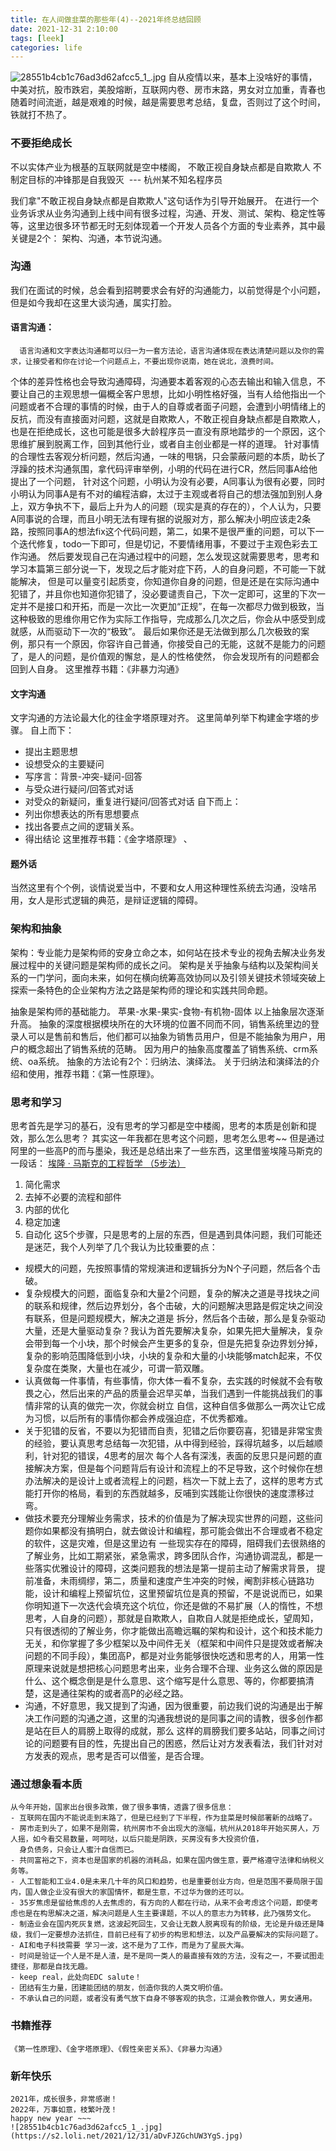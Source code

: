 ```yaml
---
title: 在人间做韭菜的那些年(4)--2021年终总结回顾
date: 2021-12-31 2:10:00
tags: [leek]
categories: life
---
```


![28551b4cb1c76ad3d62afcc5_1_.jpg](https://wx4.sinaimg.cn/mw2000/8725b930gy1gwoivy6rdfj20ku0ku0u7.jpg)
  自从疫情以来，基本上没啥好的事情，中美对抗，股市跌宕，美股熔断，互联网内卷、房市末路，男女对立加重，青春也随着时间流逝，越是艰难的时候，越是需要思考总结，复盘，否则过了这个时间，铁就打不热了。
<!-- more -->
### 不要拒绝成长
  不以实体产业为根基的互联网就是空中楼阁，
  不敢正视自身缺点都是自欺欺人
  不制定目标的冲锋那是自我毁灭 ​​​
        --- 杭州某不知名程序员

  我们拿"不敢正视自身缺点都是自欺欺人"这句话作为引导开始展开。
  在进行一个业务诉求从业务沟通到上线中间有很多过程，沟通、开发、测试、架构、稳定性等等，这里边很多环节都无时无刻体现着一个开发人员各个方面的专业素养，其中最关键是2个：
  架构、沟通，本节说沟通。

### 沟通
  我们在面试的时候，总会看到招聘要求会有好的沟通能力，以前觉得是个小问题，但是如今我却在这里大谈沟通，属实打脸。
#### 语言沟通：
      语言沟通和文字表达沟通都可以归一为一套方法论，语言沟通体现在表达清楚问题以及你的需求，让接受者和你在讨论一个问题点上，不要出现你说南，她在说北，浪费时间。
  个体的差异性格也会导致沟通障碍，沟通要本着客观的心态去输出和输入信息，不要让自己的主观思想一偏概全客户思想，比如小明性格好强，当有人给他指出一个问题或者不合理的事情的时候，由于人的自尊或者面子问题，会遭到小明情绪上的反抗，而没有直接面对问题，这就是自欺欺人，不敢正视自身缺点都是自欺欺人，也是在拒绝成长，这也可能是很多大龄程序员一直没有原地踏步的一个原因，这个思维扩展到脱离工作，回到其他行业，或者自主创业都是一样的道理。
      针对事情的合理性去客观分析问题，然后沟通，一味的甩锅，只会蒙蔽问题的本质，助长了浮躁的技术沟通氛围，拿代码评审举例，小明的代码在进行CR，然后同事A给他提出了一个问题，
  针对这个问题，小明认为没有必要，A同事认为很有必要，同时小明认为同事A是有不对的编程洁癖，太过于主观或者将自己的想法强加到别人身上，双方争执不下，最后上升为人的问题（现实是真的存在的），个人认为，只要A同事说的合理，而且小明无法有理有据的说服对方，那么解决小明应该走2条路，按照同事A的想法fix这个代码问题，第二，如果不是很严重的问题，可以下一个迭代修复，todo一下即可，但是切记，不要情绪用事，不要过于主观色彩去工作沟通。
      然后要发现自己在沟通过程中的问题，怎么发现这就需要思考，思考和学习本篇第三部分说一下，发现之后才能对症下药，人的自身问题，不可能一下就能解决，
  但是可以量变引起质变，你知道你自身的问题，但是还是在实际沟通中犯错了，并且你也知道你犯错了，没必要谴责自己，下次一定即可，这里的下次一定并不是接口和开拓，而是一次比一次更加“正规”，在每一次都尽力做到极致，当这种极致的思维你用它作为实际工作指导，完成那么几次之后，你会从中感受到成就感，从而驱动下一次的“极致”。
      最后如果你还是无法做到那么几次极致的案例，那只有一个原因，你容许自己普通，你接受自己的无能，这就不是能力的问题了，是人的问题，是价值观的懈怠，是人的性格使然，
  你会发现所有的问题都会回到人自身。
      这里推荐书籍：《非暴力沟通》
#### 文字沟通
  文字沟通的方法论最大化的往金字塔原理对齐。
  这里简单列举下构建金字塔的步骤。
  自上而下：
  - 提出主题思想
  - 设想受众的主要疑问
  - 写序言：背景-冲突-疑问-回答
  - 与受众进行疑问/回答式对话
  - 对受众的新疑问，重复进行疑问/回答式对话
  自下而上：
  - 列出你想表达的所有思想要点
  - 找出各要点之间的逻辑关系。
  - 得出结论
  这里推荐书籍：《金字塔原理》 、
#### 题外话
  当然这里有个个例，谈情说爱当中，不要和女人用这种理性系统去沟通，没啥吊用，女人是形式逻辑的典范，是辩证逻辑的障碍。

### 架构和抽象
  架构：专业能力是架构师的安身立命之本，如何站在技术专业的视角去解决业务发展过程中的关键问题是架构师的成长之问。
  架构是关乎抽象与结构以及架构间关系的一门学问，面向未来，如何在横向统筹高效协同以及引领关键技术领域突破上探索一条特色的企业架构方法之路是架构师的理论和实践共同命题。

  抽象是架构师的基础能力。
  苹果-水果-果实-食物-有机物-固体
  以上抽象层次逐渐升高。
  抽象的深度根据模块所在的大环境的位置不同而不同，销售系统里边的登录人可以是售前和售后，他们都可以抽象为销售员用户，但是不能抽象为用户，用户的概念超出了销售系统的范畴。
  因为用户的抽象高度覆盖了销售系统、crm系统、oa系统。
  抽象的方法论有2个：归纳法、演绎法。
  关于归纳法和演绎法的介绍和使用，推荐书籍：《第一性原理》。

### 思考和学习
  思考首先是学习的基石，没有思考的学习都是空中楼阁，思考的本质是创新和提效，那么怎么思考？
  其实这一年我都在思考这个问题，思考怎么思考~~
  但是通过阿里的一些高P的而与墨染，我还是总结出来了一些东西，这里借鉴埃隆马斯克的一段话：
  [埃隆 · 马斯克的工程哲学 （5步法）](https://www.bilibili.com/video/BV1br4y1Q7z9?from=search&seid=18021018013221889760&spm_id_from=333.337.0.0)
  1. 简化需求
  2. 去掉不必要的流程和部件
  3. 内部的优化
  4. 稳定加速
  5. 自动化
  这5个步骤，只是思考的上层的东西，但是遇到具体问题，我们可能还是迷茫，我个人列举了几个我认为比较重要的点：
  - 规模大的问题，先按照事情的常规演进和逻辑拆分为N个子问题，然后各个击破。
  - 复杂规模大的问题，面临复杂和大量2个问题，复杂的解决之道是寻找块之间的联系和规律，然后边界划分，各个击破，大的问题解决思路是假定块之间没有联系，但是问题规模大，解决之道是
    拆分，然后各个击破，那么是复杂驱动大量，还是大量驱动复杂？我认为首先要解决复杂，如果先把大量解决，复杂会带到每一个小块，那个时候会产生更多的复杂，但是先把复杂边界划分掉，复杂的影响范围降低到小块，小块的复杂和大量的小块能够match起来，不仅复杂度在类聚，大量也在减少，可谓一箭双雕。
  - 认真做每一件事情，有些事情，你大体一看不复杂，去实践的时候就不会有敬畏之心，然后出来的产品的质量会迟早买单，当我们遇到一件能挑战我们的事情非常的认真的做完一次，你就会树立
    自信，这种自信多做那么一两次让它成为习惯，以后所有的事情你都会养成强迫症，不优秀都难。
  - 关于犯错的反省，不要以为犯错而自责，犯错之后你要窃喜，犯错是非常宝贵的经验，要认真思考总结每一次犯错，从中得到经验，踩得坑越多，以后越顺利，针对犯的错误，4思考的层次
    每个人各有深浅，表面的反思只是问题的直接解决方案，但是每个问题背后有设计和流程上的不足导致，这个时候你在想办法解决的是设计上或者流程上的问题，档次一下就上去了，这样的思考方式能打开你的格局，看到的东西就越多，反哺到实践能让你很快的速度漂移过弯。
  - 做技术要充分理解业务需求，技术的价值是为了解决现实世界的问题，这些问题你如果都没有搞明白，就去做设计和编程，那可能会做出不合理或者不稳定的软件，这是灾难，但是这里边有
    一些现实存在的障碍，阻碍我们去很熟络的了解业务，比如工期紧张，紧急需求，跨多团队合作，沟通协调混乱，都是一些落实优雅设计的障碍，这类问题我的想法是第一提前主动了解需求背景，
    提前准备，未雨绸缪，第二，质量和速度产生冲突的时候，阉割非核心链路功能，设计和编程上预留坑位，这里预留坑位是真的预留，不是说说而已，如果你明知道下一次迭代会填充这个坑位，你还是做的不易扩展（人的惰性，不想思考，人自身的问题），那就是自欺欺人，自欺自人就是拒绝成长，望周知，只有很透彻的了解业务，你才能做出高瞻远瞩的架构和设计，这个和技术能力无关，和你掌握了多少框架以及中间件无关（框架和中间件只是提效或者解决问题的不同手段），集团高P，都是对业务能够很快吃透和思考的人，用第一性原理来说就是想把核心问题思考出来，业务合理不合理、业务这么做的原因是什么、这个概念倒是是什么意思、这个缩写是什么意思、等的，你都要搞清楚，这是通往架构的或者高P的必经之路。
  - 沟通，不好意思，我又提到了沟通，因为很重要，前边我们说的沟通是出于解决工作问题的沟通之道，这里的沟通我想说的是同事之间的请教，很多创作都是站在巨人的肩膀上取得的成就，那么
    这样的肩膀我们要多站站，同事之间讨论的问题要有目的性，先提出自己的困惑，然后让对方发表看法，我们针对对方发表的观点，思考是否可以借鉴，是否合理。

### 通过想象看本质
    从今年开始，国家出台很多政策，做了很多事情，透露了很多信息：
    - 互联网在国内不能说走到末路了，但是已经到了下半程，作为韭菜是时候部署新的战略了。
    - 房市走到头了，如果不是刚需，杭州房市不会出现大的涨幅，杭州从2018年开始买房人，万人摇，如今看交易数量，呵呵哒，以后只能是阴跌，买房没有多大投资价值，
      身负债务，只会让人蜜汁自信而已。
    - 共同富裕之下，资本也是国家的机器的消耗品，如果在国内做生意，要严格遵守法律和纳税义务等。
    - 人工智能和工业4.0是未来几十年的风口和趋势，也是重要创业方向，但是范围不要局限于国内，国人做企业没有很大的家国情怀，都是生意，不过华为做的还可以。
    - 35岁焦虑是留给焦虑的人去焦虑的，有方向的人都在行动，从来不会考虑这个问题，即使考虑也是在构思解决之道，解决问题是人生主要课题，不以人的意志力为转移，此乃强势文化。
    - 制造业会在国内死灰复燃，这波起死回生，又会让无数人脱离现有的阶级，无论是升级还是降级，我们一定要想办法抓住，目前已经有了初步的构思和想法，以及产品要解决的实际问题了。
    - AI和电子科技需要 学习一波，这不是为了工作，而是为了星辰大海。
    - 时间是验证一个人是不是人渣，是不是同一类人的最直接有效的方法，没有之一，不要试图走捷径，那都是自找无趣。
    - keep real，此处向EDC salute！
    - 团结有生力量，团建能团结的朋友，创造你我的人类文明价值。
    - 不承认自己的问题，或者没有勇气放下自身不够客观的执念，江湖会教你做人，男女通用。


### 书籍推荐
    《第一性原理》、《金字塔原理》、《假性亲密关系》、《非暴力沟通》

### 新年快乐
    2021年，成长很多，非常感谢！
    2022年，万事如意，枝繁叶茂！
    happy new year ~~~
    ![28551b4cb1c76ad3d62afcc5_1_.jpg](https://s2.loli.net/2021/12/31/aDvFJZGchUW3YgS.jpg)
